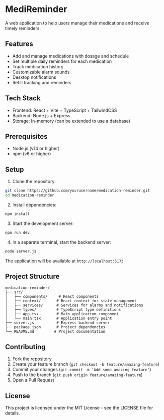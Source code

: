 # MediReminder

A web application to help users manage their medications and receive timely reminders.

## Features

- Add and manage medications with dosage and schedule
- Set multiple daily reminders for each medication
- Track medication history
- Customizable alarm sounds
- Desktop notifications
- Refill tracking and reminders

## Tech Stack

- Frontend: React + Vite + TypeScript + TailwindCSS
- Backend: Node.js + Express
- Storage: In-memory (can be extended to use a database)

## Prerequisites

- Node.js (v14 or higher)
- npm (v6 or higher)

## Setup

1. Clone the repository:
```bash
git clone https://github.com/yourusername/medication-reminder.git
cd medication-reminder
```

2. Install dependencies:
```bash
npm install
```

3. Start the development server:
```bash
npm run dev
```

4. In a separate terminal, start the backend server:
```bash
node server.js
```

The application will be available at `http://localhost:5173`

## Project Structure

```
medication-reminder/
├── src/
│   ├── components/     # React components
│   ├── context/       # React context for state management
│   ├── services/      # Services for alarms and notifications
│   ├── types/         # TypeScript type definitions
│   ├── App.tsx        # Main application component
│   └── main.tsx       # Application entry point
├── server.js          # Express backend server
├── package.json       # Project dependencies
└── README.md         # Project documentation
```

## Contributing

1. Fork the repository
2. Create your feature branch (`git checkout -b feature/amazing-feature`)
3. Commit your changes (`git commit -m 'Add some amazing feature'`)
4. Push to the branch (`git push origin feature/amazing-feature`)
5. Open a Pull Request

## License

This project is licensed under the MIT License - see the LICENSE file for details.
